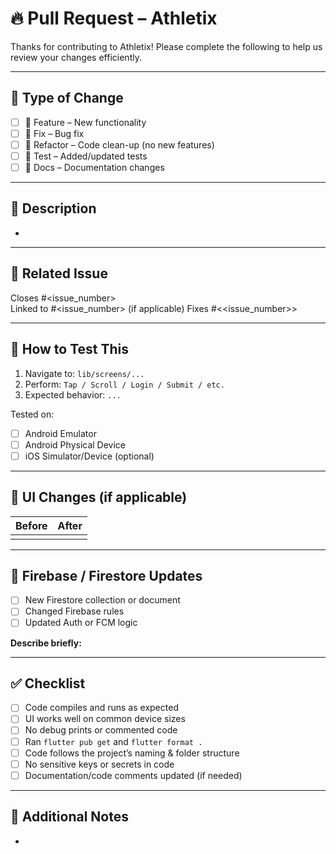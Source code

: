 # 🔥 Pull Request – Athletix

Thanks for contributing to Athletix! Please complete the following to help us review your changes efficiently.

---

## 🔖 Type of Change

<!-- Select one or more -->
- [ ] 🚀 Feature – New functionality
- [ ] 🐛 Fix – Bug fix
- [ ] 🧹 Refactor – Code clean-up (no new features)
- [ ] 🧪 Test – Added/updated tests
- [ ] 📝 Docs – Documentation changes

---

## 📄 Description

<!-- Clearly describe what this PR does and why -->
- 

---

## 🎯 Related Issue

Closes #<issue_number>  
Linked to #<issue_number> (if applicable)
Fixes #<<issue_number>>

---

## 🧪 How to Test This

<!-- Include clear testing steps so reviewers can replicate -->
1. Navigate to: `lib/screens/...`
2. Perform: `Tap / Scroll / Login / Submit / etc.`
3. Expected behavior: `...`

Tested on:
- [ ] Android Emulator
- [ ] Android Physical Device
- [ ] iOS Simulator/Device (optional)

---

## 📸 UI Changes (if applicable)

<!-- Add relevant screenshots or a short screen recording -->
| Before | After |
|--------|-------|
|        |       |

---

## 🔐 Firebase / Firestore Updates

<!-- If this PR touches Firebase or Firestore config/structure -->
- [ ] New Firestore collection or document
- [ ] Changed Firebase rules
- [ ] Updated Auth or FCM logic

**Describe briefly:**

---

## ✅ Checklist

- [ ] Code compiles and runs as expected
- [ ] UI works well on common device sizes
- [ ] No debug prints or commented code
- [ ] Ran `flutter pub get` and `flutter format .`
- [ ] Code follows the project’s naming & folder structure
- [ ] No sensitive keys or secrets in code
- [ ] Documentation/code comments updated (if needed)

---

## 🙋 Additional Notes

<!-- Add anything else reviewers should know -->
-
